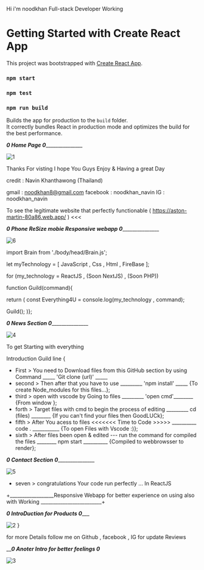 
Hi i'm noodkhan Full-stack Developer Working 

# Getting Started with Create React App
This project was bootstrapped with [Create React App](https://github.com/facebook/create-react-app).

### `npm start`
### `npm test`
### `npm run build`

Builds the app for production to the `build` folder.\
It correctly bundles React in production mode and optimizes the build for the best performance.


   
 _______________________________________________0 Home Page 0______________________________________________________________
 
 
   ![1](https://user-images.githubusercontent.com/92358053/168397730-7e38c883-16b0-462c-b2d2-d1ecbd8e79cc.png)
 

 Thanks For visting I hope You Guys Enjoy & Having a great Day 



credit : Navin Khanthawong (Thailand)


gmail : noodkhan8@gmail.com
facebook : noodkhan_navin 
IG : noodkhan_navin 

To see the legitimate website that perfectly functionable ( https://aston-martin-80a86.web.app/ ) <<<

 
  _______________________________________________0 Phone ReSize mobie Responsive webapp 0______________________________________________________________
 
 
![6](https://user-images.githubusercontent.com/92358053/168399354-55892e3a-0b77-4e9f-a641-5194c4d40303.png)



import Brain from './body/head/Brain.js';

let myTechnology = [ JavaScript ,  Css   ,  Html  ,  FireBase  ];

for (my_technology  =  ReactJS , (Soon NextJS) , (Soon PHP))

function Guild(command){

return (
const Everything4U = console.log(my_technology , command);

Guild();
)};

 _______________________________________________0 News Section  0______________________________________________________________
 
 
 ![4](https://user-images.githubusercontent.com/92358053/168398032-105ed37d-4ce9-4137-9671-e472c1dfedd4.png)


To get Starting with everything 

Introduction Guild line {

- First > You need to Download files from this GitHub section by using Command          _____ 'Git clone (url)' _____ 
- second > Then after that you have to use                                              _________ 'npm install' _____    {To create Node_modules for this files...};
- third > open with vscode by Going to files                                            _________  'open cmd'________     {From window };
- forth > Target files with cmd to begin the process of editing                         _________ cd (files) ________     {If you can't find your files then GoodLUCk};
- fifth > After You acess to files <<<<<<< Time to Code >>>>>                           __________ code . ___________     {To open Files with Vscode :)};
- sixth > After files been open & edited --- run the command for compiled the files     ________ npm start __________     {Compiled to webbrowsser to render};



 _______________________________________________0 Contact Section  0______________________________________________________________
 
 
 ![5](https://user-images.githubusercontent.com/92358053/168398051-794ded38-72f5-4829-adb2-6c5cf5e9b392.png)



- seven > congratulations Your code run perfectly ... In ReactJS                    


+__________________Responsive Webapp for better experience on using also with Working _________________________+

 
 _____________________________________________0 IntroDuction for Products 0________________________________________________
 
 
   ![2](https://user-images.githubusercontent.com/92358053/168397851-09452723-e6c9-4d75-9815-4adb943394c1.png)
}

for more Details follow me on Github , facebook , IG for update Reviews 




   
 
_____________________________________________0 Anoter Intro for better feelings 0___________________________________________


 ![3](https://user-images.githubusercontent.com/92358053/168397917-26bf6b80-5337-4a4d-9347-39e730599eb4.png)
 
 




 
 
  

   
   
   
 


